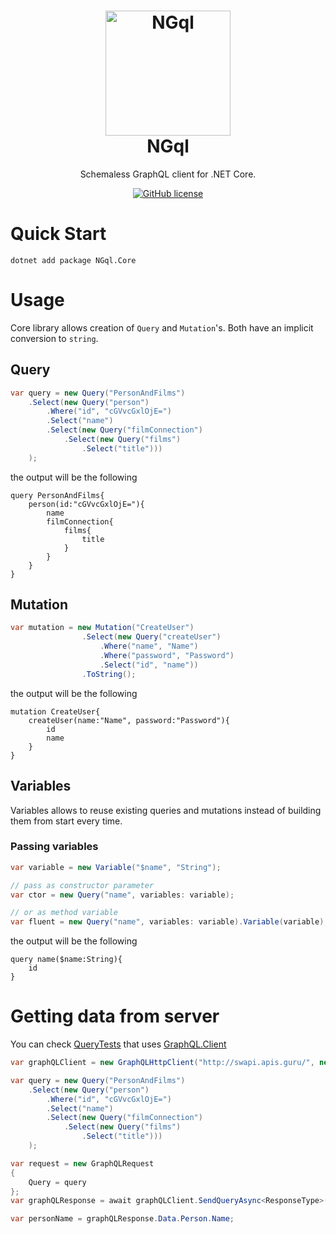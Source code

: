 <h1 align="center">

<img src="https://github.com/dolifer/NGql/blob/main/icon.png" alt="NGql" width="200"/>
<br/>
NGql
</h1>

<div align="center">

Schemaless GraphQL client for .NET Core.

[![GitHub license](https://img.shields.io/badge/license-mit-blue.svg)](https://github.com/dolifer/NGql/blob/main/LICENSE)

</div>

# Quick Start

```
dotnet add package NGql.Core
```

# Usage

Core library allows creation of `Query` and `Mutation`'s.
Both have an implicit conversion to `string`.

## Query
```csharp
var query = new Query("PersonAndFilms")
    .Select(new Query("person")
        .Where("id", "cGVvcGxlOjE=")
        .Select("name")
        .Select(new Query("filmConnection")
            .Select(new Query("films")
                .Select("title")))
    );
```
the output will be the following
```
query PersonAndFilms{
    person(id:"cGVvcGxlOjE="){
        name
        filmConnection{
            films{
                title
            }
        }
    }
}
```

## Mutation
```csharp
var mutation = new Mutation("CreateUser")
                .Select(new Query("createUser")
                    .Where("name", "Name")
                    .Where("password", "Password")
                    .Select("id", "name"))
                .ToString();
```
the output will be the following
```
mutation CreateUser{
    createUser(name:"Name", password:"Password"){
        id
        name
    }
}
```

## Variables
Variables allows to reuse existing queries and mutations instead of building them from start every time.

### Passing variables

```csharp
var variable = new Variable("$name", "String");

// pass as constructor parameter
var ctor = new Query("name", variables: variable);

// or as method variable
var fluent = new Query("name", variables: variable).Variable(variable););
```
the output will be the following
```
query name($name:String){
    id
}
```
# Getting data from server

You can check [QueryTests](https://github.com/dolifer/NGql/blob/main/tests/Core.IntegrationTests/QueryTests.cs) that uses [GraphQL.Client](https://github.com/graphql-dotnet/graphql-client) 

```csharp
var graphQLClient = new GraphQLHttpClient("http://swapi.apis.guru/", new NewtonsoftJsonSerializer());

var query = new Query("PersonAndFilms")
    .Select(new Query("person")
        .Where("id", "cGVvcGxlOjE=")
        .Select("name")
        .Select(new Query("filmConnection")
            .Select(new Query("films")
                .Select("title")))
    );

var request = new GraphQLRequest
{
    Query = query
};
var graphQLResponse = await graphQLClient.SendQueryAsync<ResponseType>(request);

var personName = graphQLResponse.Data.Person.Name;
```